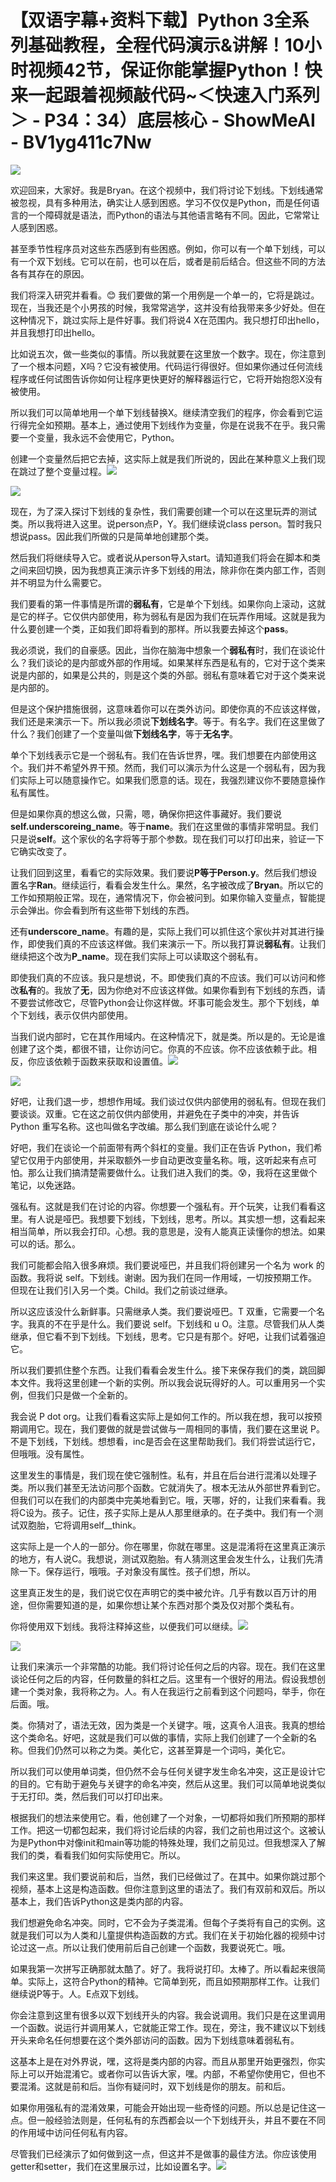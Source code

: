 # 【双语字幕+资料下载】Python 3全系列基础教程，全程代码演示&讲解！10小时视频42节，保证你能掌握Python！快来一起跟着视频敲代码~＜快速入门系列＞ - P34：34）底层核心 - ShowMeAI - BV1yg411c7Nw

![](img/c08009c8c3b1be1c21f664553d1987a7_0.png)

欢迎回来，大家好。我是Bryan。在这个视频中，我们将讨论下划线。下划线通常被忽视，具有多种用法，确实让人感到困惑。学习不仅仅是Python，而是任何语言的一个障碍就是语法，而Python的语法与其他语言略有不同。因此，它常常让人感到困惑。

甚至季节性程序员对这些东西感到有些困惑。例如，你可以有一个单下划线，可以有一个双下划线。它可以在前，也可以在后，或者是前后结合。但这些不同的方法各有其存在的原因。

我们将深入研究并看看。😊 我们要做的第一个用例是一个单一的，它将是跳过。现在，当我还是个小男孩的时候，我常常逃学，这并没有给我带来多少好处。但在这种情况下，跳过实际上是件好事。我们将说4 X在范围内。我只想打印出hello，并且我想打印出hello。

比如说五次，做一些类似的事情。所以我就要在这里放一个数字。现在，你注意到了一个根本问题，X吗？它没有被使用。代码运行得很好。但如果你通过任何流线程序或任何试图告诉你如何让程序更快更好的解释器运行它，它将开始抱怨X没有被使用。

所以我们可以简单地用一个单下划线替换X。继续清空我们的程序，你会看到它运行得完全如预期。基本上，通过使用下划线作为变量，你是在说我不在乎。我只需要一个变量，我永远不会使用它，Python。

创建一个变量然后把它去掉，这实际上就是我们所说的，因此在某种意义上我们现在跳过了整个变量过程。![](img/c08009c8c3b1be1c21f664553d1987a7_2.png)

![](img/c08009c8c3b1be1c21f664553d1987a7_3.png)

现在，为了深入探讨下划线的复杂性，我们需要创建一个可以在这里玩弄的测试类。所以我将进入这里。说person点P，Y。我们继续说class person。暂时我只想说pass。因此我们所做的只是简单地创建那个类。

然后我们将继续导入它。或者说从person导入start。请知道我们将会在脚本和类之间来回切换，因为我想真正演示许多下划线的用法，除非你在类内部工作，否则并不明显为什么需要它。

我们要看的第一件事情是所谓的**弱私有**，它是单个下划线。如果你向上滚动，这就是它的样子。它仅供内部使用，称为弱私有是因为我们在玩弄作用域。这就是我为什么要创建一个类，正如我们即将看到的那样。所以我要去掉这个**pass**。

我必须说，我们的自豪感。因此，当你在脑海中想象一个**弱私有**时，我们在谈论什么？我们谈论的是内部或外部的作用域。如果某样东西是私有的，它对于这个类来说是内部的，如果是公共的，则是这个类的外部。弱私有意味着它对于这个类来说是内部的。

但是这个保护措施很弱，这意味着你可以在类外访问。即使你真的不应该这样做，我们还是来演示一下。所以我必须说**下划线名字**。等于。有名字。我们在这里做了什么？我们创建了一个变量叫做**下划线名字**，等于**无名字**。

单个下划线表示它是一个弱私有。我们在告诉世界，嘿。我们想要在内部使用这个。我们并不希望外界干预。然而，我们可以演示为什么这是一个弱私有，因为我们实际上可以随意操作它。如果我们愿意的话。现在，我强烈建议你不要随意操作私有属性。

但是如果你真的想这么做，只需，嗯，确保你把这件事藏好。我们要说**self.underscoreing_name**。等于**name**。我们在这里做的事情非常明显。我们只是说**self**。这个家伙的名字将等于那个参数。现在我们可以打印出来，验证一下它确实改变了。

让我们回到这里，看看它的实际效果。我们要说**P等于Person.y**。然后我们想设置名字**Ran**。继续运行，看看会发生什么。果然，名字被改成了**Bryan**。所以它的工作如预期般正常。现在，通常情况下，你会被问到。如果你输入变量点，智能提示会弹出。你会看到所有这些带下划线的东西。

还有**underscore_name**。有趣的是，实际上我们可以抓住这个家伙并对其进行操作，即使我们真的不应该这样做。我们来演示一下。所以我打算说**弱私有**。让我们继续把这个改为**P_name**。现在我们实际上可以读取这个弱私有。

即使我们真的不应该。我只是想说，不。即使我们真的不应该。我们可以访问和修改**私有**的。我放了**无**，因为你绝对不应该这样做。如果你看到有下划线的东西，请不要尝试修改它，尽管Python会让你这样做。坏事可能会发生。那个下划线，单个下划线，表示仅供内部使用。

当我们说内部时，它在其作用域内。在这种情况下，就是类。所以是的。无论是谁创建了这个类，都很不错，让你访问它。你真的不应该。你不应该依赖于此。相反，你应该依赖于函数来获取和设置值。![](img/c08009c8c3b1be1c21f664553d1987a7_5.png)

![](img/c08009c8c3b1be1c21f664553d1987a7_6.png)

好吧，让我们退一步，想想作用域。我们谈过仅供内部使用的弱私有。但现在我们要谈谈。双重。它在这之前仅供内部使用，并避免在子类中的冲突，并告诉 Python 重写名称。这也叫做名字改编。那么我们到底在谈论什么呢？

好吧，我们在谈论一个前面带有两个斜杠的变量。我们正在告诉 Python，我们希望它仅用于内部使用，并采取额外一步自动更改变量名称。哦，这听起来有点可怕。那么让我们搞清楚需要做什么。让我们进入我们的类。😰，我将在这里做个笔记，以免迷路。

强私有。这就是我们在讨论的内容。你想要一个强私有。开个玩笑，让我们看看这里。有人说是哑巴。我想要下划线，下划线，思考。所以。其实想一想，这看起来相当简单，所以我会打印。心想。我的意思是，没有人能真正读懂你的想法。如果可以的话。那么。

我们可能都会陷入很多麻烦。我们要说哑巴，并且我们将创建另一个名为 work 的函数。我将说 self。下划线。谢谢。因为我们在同一作用域，一切按预期工作。但现在让我们引入另一个类。Child。我们之前谈过继承。

所以这应该没什么新鲜事。只需继承人类。我们要说哑巴。T 双重，它需要一个名字。我真的不在乎是什么。我们要说 self。下划线和 u O。注意。尽管我们从人类继承，但它看不到下划线。下划线，思考。它只是有那个。好吧，让我们试着强迫它。

所以我们要抓住整个东西。让我们看看会发生什么。接下来保存我们的类，跳回脚本文件。我将这里创建一个新的实例。所以我会说玩得好的人。可以重用另一个实例，但我们只是做一个全新的。

我会说 P dot org。让我们看看这实际上是如何工作的。所以我在想，我可以按预期调用它。现在，我们要做的就是尝试做与一周相同的事情，我们要在这里说 P。不是下划线，下划线。想想看，inc是否会在这里帮助我们。我们将尝试运行它，但哦哦。没有属性。

这里发生的事情是，我们现在使它强制性。私有，并且在后台进行混淆以处理子类。所以我们甚至无法访问那个函数。它就消失了。根本无法从外部世界看到它。但我们可以在我们的内部类中完美地看到它。哦，天哪，好的，让我们来看看。我将C设为。孩子。记住，孩子实际上是从人那里继承的。在子类中。我们有一个测试双胞胎，它将调用self__think。

这实际上是一个人的一部分。你在哪里，你就在哪里。这是混淆将在这里真正演示的地方，有人说C。我想说，测试双胞胎。有人猜测这里会发生什么，让我们先清除一下。保存运行，哦哦。子对象没有属性。孩子们想，所以。

这里真正发生的是，我们说它仅在声明它的类中被允许。几乎有数以百万计的用途，但你需要知道的是，如果你想让某个东西对那个类及仅对那个类私有。

你将使用双下划线。我将注释掉这些，以便我们可以继续。![](img/c08009c8c3b1be1c21f664553d1987a7_8.png)

![](img/c08009c8c3b1be1c21f664553d1987a7_9.png)

让我们来演示一个非常酷的功能。我们将讨论任何之后的内容。现在。我们在这里谈论任何之后的内容，任何数量的斜杠之后。这里有一个很好的用法。假设我想创建一个类对象，我将称之为。人。有人在我运行之前看到这个问题吗，举手，你在后面。哦。

类。你猜对了，语法无效，因为类是一个关键字。哦，这真令人沮丧。我真的想给这个类命名。好吧，这就是我们可以做的事情，实际上我们创建了一个全新的名称。但我们仍然可以称之为类。美化它，这甚至算是一个词吗，美化它。

所以我们可以使用单词类，但仍然不会与任何关键字发生命名冲突，这正是设计它的目的。它有助于避免与关键字的命名冲突，然后从这里。我们可以简单地说类似于无打印。类，然后我们可以打印出来。

根据我们的想法来使用它。看，他创建了一个对象，一切都将如我们所预期的那样工作。把这一切都包起来，我们将讨论后续的内容，我们之前也用过这个。这被认为是Python中对像init和main等功能的特殊处理，我们之前见过。但我想深入了解我们的类，看看我们如何实际使用它。所以。

我们来这里。我们要说前和后，当然，我们已经做过了。在其中。如果你跳过那个视频，基本上这是构造函数。但你注意到这里的语法了。我们有双前和双后。所以基本上，我们告诉Python这是类内部的内容。

我们想避免命名冲突。同时，它不会为子类混淆。但每个子类将有自己的实例。这就是我们可以为人类和儿童提供构造函数的方式。我们在关于初始化器的视频中讨论过这一点。所以让我们使用前后自己创建一个函数，我要说死亡。哦。

如果我第一次拼写正确那就太酷了。好了。我将说打印。太棒了。所以看起来很简单。实际上，这符合Python的精神。它简单到死，而且如预期那样工作。让我们继续说P等于。人。E点双下划线。

你会注意到这里有很多以双下划线开头的内容。我会说调用。我们只是在这里调用一个函数。说运行并调用某人，它就能正常工作。现在，旁注，我不建议以下划线开头来命名任何想要在这个类外部访问的函数。因为下划线意味着弱私有。

这基本上是在对外界说，嘿，这将是类内部的内容。而且从那里开始更强烈，你实际上可以开始混淆它。或者你可以告诉大家，嘿。内部，不希望你使用它，但也不要混淆。这就是前和后。当你有疑问时，双下划线是你的朋友。前和后。

如果你用强私有的混淆效果，可能会开始出现一些奇怪的问题。所以总是记住这一点。但一般经验法则是，任何私有的东西都会以一个下划线开头，并且不要在不同的作用域中访问任何私有内容。

尽管我们已经演示了如何做到这一点，但这并不是做事的最佳方法。你应该使用getter和setter，我们在这里展示过，比如设置名字。![](img/c08009c8c3b1be1c21f664553d1987a7_11.png)
